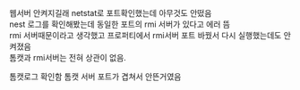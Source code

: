 웹서버 안켜지길래 netstat로 포트확인했는데 아무것도 안떴음    
nest 로그를 확인해봤는데 동일한 포트의 rmi 서버가 있다고 에러 뜸   
rmi 서버때문이라고 생각했고 프로퍼티에서 rmi서버 포트 바꿨서 다시 실행했는데도 안켜졌음   
톰캣과 rmi서버는 전혀 상관이 없음.

톰캣로그 확인함  톰캣 서버 포트가 겹쳐서 안뜬거였음   

